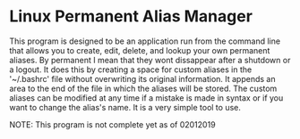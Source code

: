 # Linux Permanent Alias Manager
This program is designed to be an application run from the command line that
allows you to create, edit, delete, and lookup your own permanent aliases. By
permanent I mean that they wont dissappear after a shutdown or a logout. It does
this by creating a space for custom aliases in the '~/.bashrc' file without
overwriting its original information. It appends an area to the end of the file
in which the aliases will be stored. The custom aliases can be modified at any
time if a mistake is made in syntax or if you want to change the alias's name.
It is a very simple tool to use.

NOTE: This program is not complete yet as of 02012019
